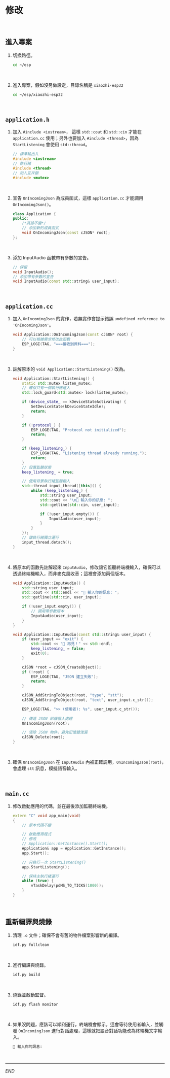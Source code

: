 # 修改

<br>

## 進入專案

1. 切換路徑。

    ```bash
    cd ~/esp
    ```

<br>

2. 進入專案，假如沒另做設定，目錄名稱是 `xiaozhi-esp32`

    ```bash
    cd ~/esp/xiaozhi-esp32
    ```

<br>

## `application.h`

1. 加入 `#include <iostream>`， 這樣 `std::cout` 和 `std::cin` 才能在 `application.cc` 使用；另外也要加入 `#include <thread>`，因為 `StartListening` 會使用 `std::thread`。

    ```cpp
    // 標準輸出入
    #include <iostream>
    // 執行緒
    #include <thread>
    // 加入互斥鎖
    #include <mutex>
    ```

<br>

2. 宣告 `OnIncomingJson` 為成員函式，這樣 `application.cc` 才能調用 `OnIncomingJson()`。

    ```cpp
    class Application {
    public:
        /*其餘不變*/
        // 添加新的成員函式
        void OnIncomingJson(const cJSON* root);
    };
    ```

<br>

3. 添加 InputAudio 函數帶有參數的宣告。

    ```cpp
    // 保留
    void InputAudio();
    // 添加帶有參數的宣告
    void InputAudio(const std::string& user_input);
    ```

<br>

## `application.cc`

1. 加入 `OnIncomingJson` 的實作，若無實作會提示錯誤 `undefined reference to 'OnIncomingJson'`。

    ```cpp
    void Application::OnIncomingJson(const cJSON* root) {
        // 可以根據需求修改此函數
        ESP_LOGI(TAG, "===接收到資料===");
    }
    ```

<br>

3. 註解原本的 `void Application::StartListening()` 改為。

    ```cpp
    void Application::StartListening() {
        static std::mutex listen_mutex;
        // 確保只有一個執行緒進入
        std::lock_guard<std::mutex> lock(listen_mutex);

        if (device_state_ == kDeviceStateActivating) {
            SetDeviceState(kDeviceStateIdle);
            return;
        }

        if (!protocol_) {
            ESP_LOGE(TAG, "Protocol not initialized");
            return;
        }

        if (keep_listening_) {
            ESP_LOGW(TAG, "Listening thread already running.");
            return;
        }
        // 設置監聽狀態
        keep_listening_ = true;

        // 使用背景執行緒監聽輸入
        std::thread input_thread([this]() {
            while (keep_listening_) {
                std::string user_input;
                std::cout << "\n📝 輸入你的訊息: ";
                std::getline(std::cin, user_input);

                if (!user_input.empty()) {
                    InputAudio(user_input);
                }
            }
        });
        // 讓執行緒獨立運行
        input_thread.detach();
    }
    ```

<br>

4. 將原本的函數先註解起來 `InputAudio`，修改讓它監聽終端機輸入，確保可以透過終端機輸入，而非麥克風收音；這裡會添加兩個版本。

    ```cpp
    void Application::InputAudio() {
        std::string user_input;
        std::cout << std::endl << "📝 輸入你的訊息: ";
        std::getline(std::cin, user_input);

        if (!user_input.empty()) {
            // 調用帶參數版本
            InputAudio(user_input);
        }
    }

    void Application::InputAudio(const std::string& user_input) {
        if (user_input == "exit") {
            std::cout << "👋 再見！" << std::endl;
            keep_listening_ = false;
            exit(0);
        }

        cJSON *root = cJSON_CreateObject();
        if (!root) {
            ESP_LOGE(TAG, "JSON 建立失敗");
            return;
        }

        cJSON_AddStringToObject(root, "type", "stt");
        cJSON_AddStringToObject(root, "text", user_input.c_str());

        ESP_LOGI(TAG, ">> (使用者): %s", user_input.c_str());
        
        // 傳遞 JSON 給機器人處理
        OnIncomingJson(root);

        // 清除 JSON 物件，避免記憶體洩漏
        cJSON_Delete(root);
    }
    ```

<br>

3. 確保 `OnIncomingJson` 在 `InputAudio` 內被正確調用，`OnIncomingJson(root);` 會處理 `stt` 訊息，模擬語音輸入。

<br>

## `main.cc`

1. 修改啟動應用的代碼，並在最後添加監聽終端機。

    ```cpp
    extern "C" void app_main(void)
    {
        // 原本代碼不變

        // 啟動應用程式
        // 修改
        // Application::GetInstance().Start();
        Application& app = Application::GetInstance();
        app.Start();

        // 只執行一次 StartListening()
        app.StartListening();

        // 保持主執行緒運行
        while (true) {
            vTaskDelay(pdMS_TO_TICKS(1000));
        }
    }
    ```

<br>

## 重新編譯與燒錄

1. 清理 `.o` 文件；確保不會有舊的物件檔案影響新的編譯。

    ```bash
    idf.py fullclean
    ```

<br>

2. 進行編譯與燒錄。

    ```bash
    idf.py build
    ```

<br>

3. 燒錄並啟動監督。 

    ```bash
    idf.py flash monitor
    ```

<br>

4. 如果沒問題，應該可以順利運行，終端機會顯示，這會等待使用者輸入，並觸發 `OnIncomingJson` 進行對話處理，這樣就把語音對話功能改為終端機文字輸入。

    ```bash
    📝 輸入你的訊息:
    ```

<br>

___

_END_
